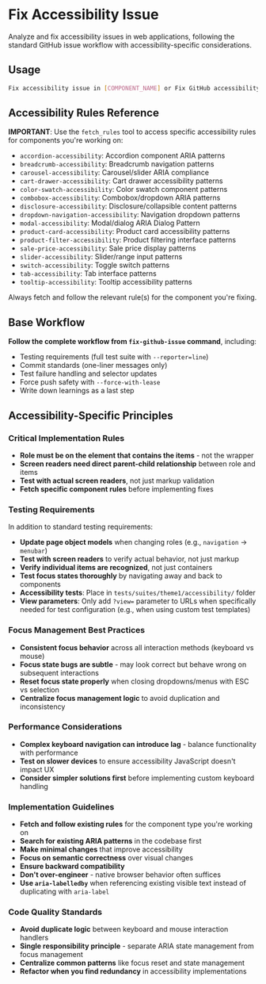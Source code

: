 # Fix Accessibility Issue

Analyze and fix accessibility issues in web applications, following the standard GitHub issue workflow with accessibility-specific considerations.

## Usage

```bash
Fix accessibility issue in [COMPONENT_NAME] or Fix GitHub accessibility issue #[NUMBER]
```

## Accessibility Rules Reference

**IMPORTANT**: Use the `fetch_rules` tool to access specific accessibility rules for components you're working on:

- `accordion-accessibility`: Accordion component ARIA patterns
- `breadcrumb-accessibility`: Breadcrumb navigation patterns
- `carousel-accessibility`: Carousel/slider ARIA compliance
- `cart-drawer-accessibility`: Cart drawer accessibility patterns
- `color-swatch-accessibility`: Color swatch component patterns
- `combobox-accessibility`: Combobox/dropdown ARIA patterns
- `disclosure-accessibility`: Disclosure/collapsible content patterns
- `dropdown-navigation-accessibility`: Navigation dropdown patterns
- `modal-accessibility`: Modal/dialog ARIA Dialog Pattern
- `product-card-accessibility`: Product card accessibility patterns
- `product-filter-accessibility`: Product filtering interface patterns
- `sale-price-accessibility`: Sale price display patterns
- `slider-accessibility`: Slider/range input patterns
- `switch-accessibility`: Toggle switch patterns
- `tab-accessibility`: Tab interface patterns
- `tooltip-accessibility`: Tooltip accessibility patterns

Always fetch and follow the relevant rule(s) for the component you're fixing.

## Base Workflow

**Follow the complete workflow from `fix-github-issue` command**, including:

- Testing requirements (full test suite with `--reporter=line`)
- Commit standards (one-liner messages only)
- Test failure handling and selector updates
- Force push safety with `--force-with-lease`
- Write down learnings as a last step

## Accessibility-Specific Principles

### Critical Implementation Rules

- **Role must be on the element that contains the items** - not the wrapper
- **Screen readers need direct parent-child relationship** between role and items
- **Test with actual screen readers**, not just markup validation
- **Fetch specific component rules** before implementing fixes

### Testing Requirements

In addition to standard testing requirements:

- **Update page object models** when changing roles (e.g., `navigation` → `menubar`)
- **Test with screen readers** to verify actual behavior, not just markup
- **Verify individual items are recognized**, not just containers
- **Test focus states thoroughly** by navigating away and back to components
- **Accessibility tests**: Place in `tests/suites/theme1/accessibility/` folder
- **View parameters**: Only add `?view=` parameter to URLs when specifically needed for test configuration (e.g., when using custom test templates)

### Focus Management Best Practices

- **Consistent focus behavior** across all interaction methods (keyboard vs mouse)
- **Focus state bugs are subtle** - may look correct but behave wrong on subsequent interactions
- **Reset focus state properly** when closing dropdowns/menus with ESC vs selection
- **Centralize focus management logic** to avoid duplication and inconsistency

### Performance Considerations

- **Complex keyboard navigation can introduce lag** - balance functionality with performance
- **Test on slower devices** to ensure accessibility JavaScript doesn't impact UX
- **Consider simpler solutions first** before implementing custom keyboard handling

### Implementation Guidelines

- **Fetch and follow existing rules** for the component type you're working on
- **Search for existing ARIA patterns** in the codebase first
- **Make minimal changes** that improve accessibility
- **Focus on semantic correctness** over visual changes
- **Ensure backward compatibility**
- **Don't over-engineer** - native browser behavior often suffices
- **Use `aria-labelledby`** when referencing existing visible text instead of duplicating with `aria-label`

### Code Quality Standards

- **Avoid duplicate logic** between keyboard and mouse interaction handlers
- **Single responsibility principle** - separate ARIA state management from focus management
- **Centralize common patterns** like focus reset and state management
- **Refactor when you find redundancy** in accessibility implementations
